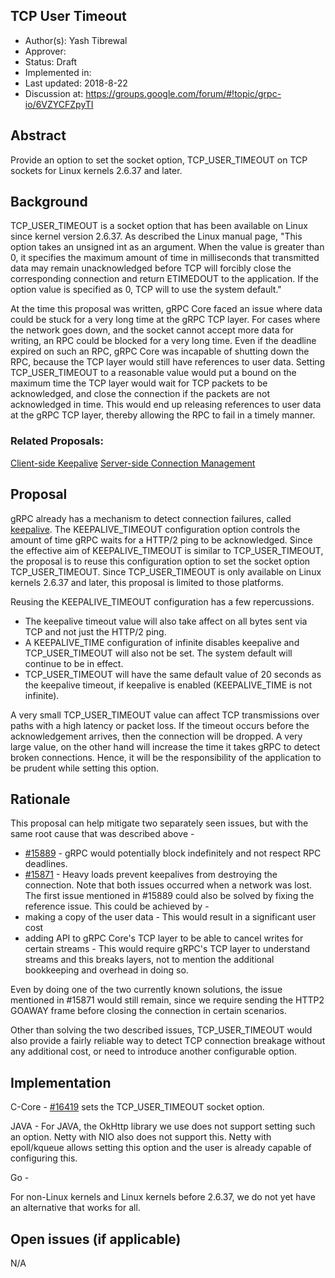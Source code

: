 TCP User Timeout
----
* Author(s): Yash Tibrewal
* Approver:
* Status: Draft
* Implemented in:
* Last updated: 2018-8-22
* Discussion at: https://groups.google.com/forum/#!topic/grpc-io/6VZYCFZpyTI

## Abstract

Provide an option to set the socket option, TCP_USER_TIMEOUT on TCP sockets for
Linux kernels 2.6.37 and later.

## Background

TCP_USER_TIMEOUT is a socket option that has been available on Linux since
kernel version 2.6.37. As described the Linux manual page, "This option takes an
unsigned int as an argument. When the value is greater than 0, it specifies the
maximum amount of time in milliseconds that transmitted data may remain
unacknowledged before TCP will forcibly close the corresponding connection and
return ETIMEDOUT to the application.  If the option value is specified as 0, TCP
will to use the system default."

At the time this proposal was written, gRPC Core faced an issue where data could
be stuck for a very long time at the gRPC TCP layer. For cases where the network
goes down, and the socket cannot accept more data for writing, an RPC could be
blocked for a very long time. Even if the deadline expired on such an RPC, gRPC
Core was incapable of shutting down the RPC, because the TCP layer would still
have references to user data. Setting TCP_USER_TIMEOUT to a reasonable value
would put a bound on the maximum time the TCP layer would wait for TCP packets
to be acknowledged, and close the connection if the packets are not acknowledged
in time. This would end up releasing references to user data at the gRPC TCP
layer, thereby allowing the RPC to fail in a timely manner.

### Related Proposals:

[Client-side Keepalive](A8-client-side-keepalive.md)
[Server-side Connection Management](A9-server-side-conn-mgt.md)

## Proposal

gRPC already has a mechanism to detect connection failures, called
[keepalive](A8-client-side-keepalive.md). The KEEPALIVE_TIMEOUT configuration
option controls the amount of time gRPC waits for a HTTP/2 ping to be
acknowledged. Since the effective aim of KEEPALIVE_TIMEOUT is similar to
TCP_USER_TIMEOUT, the proposal is to reuse this configuration option to set the
socket option TCP_USER_TIMEOUT. Since TCP_USER_TIMEOUT is only available on
Linux kernels 2.6.37 and later, this proposal is limited to those platforms.

Reusing the KEEPALIVE_TIMEOUT configuration has a few repercussions.
* The keepalive timeout value will also take affect on all bytes sent via TCP
  and not just the HTTP/2 ping.
* A KEEPALIVE_TIME configuration of infinite disables keepalive and
  TCP_USER_TIMEOUT will also not be set. The system default will continue to be
  in effect.
* TCP_USER_TIMEOUT will have the same default value of 20 seconds as the
  keepalive timeout, if keepalive is enabled (KEEPALIVE_TIME is not infinite).

A very small TCP_USER_TIMEOUT value can affect TCP transmissions over paths with
a high latency or packet loss. If the timeout occurs before the acknowledgement
arrives, then the connection will be dropped. A very large value, on the other
hand will increase the time it takes gRPC to detect broken connections. Hence,
it will be the responsibility of the application to be prudent while setting
this option.

## Rationale

This proposal can help mitigate two separately seen issues, but with the same
root cause that was described above -
* [#15889](https://github.com/grpc/grpc/issues/15889) - gRPC would potentially
  block indefinitely and not respect RPC deadlines.
* [#15871](https://github.com/grpc/grpc/issues/15871) - Heavy loads prevent
  keepalives from destroying the connection.  Note that both issues occurred
  when a network was lost. The first issue mentioned in #15889 could also be
  solved by fixing the reference issue. This could be achieved by -
* making a copy of the user data - This would result in a significant user cost
* adding API to gRPC Core's TCP layer to be able to cancel writes for certain
  streams - This would require gRPC's TCP layer to understand streams and this
  breaks layers, not to mention the additional bookkeeping and overhead in doing
  so.

Even by doing one of the two currently known solutions, the issue mentioned in
#15871 would still remain, since we require sending the HTTP2 GOAWAY frame
before closing the connection in certain scenarios.

Other than solving the two described issues, TCP_USER_TIMEOUT would also provide
a fairly reliable way to detect TCP connection breakage without any additional
cost, or need to introduce another configurable option.

## Implementation

C-Core - [#16419](https://github.com/grpc/grpc/issues/16419) sets the
TCP_USER_TIMEOUT socket option.

JAVA - For JAVA, the OkHttp library we use does not support setting such an
option. Netty with NIO also does not support this. Netty with epoll/kqueue
allows setting this option and the user is already capable of configuring this.

Go -

For non-Linux kernels and Linux kernels before 2.6.37, we do not yet have an
alternative that works for all.

## Open issues (if applicable)

N/A
